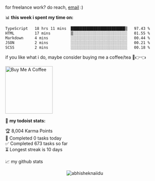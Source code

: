 for freelance work? do reach, [email](mailto:abhishknads.work@gmail.com) :)

📊 **this week i spent my time on:**
<!--START_SECTION:waka-->

```txt
TypeScript   18 hrs 11 mins  ████████████████████████▒   97.43 %
HTML         17 mins         ▒░░░░░░░░░░░░░░░░░░░░░░░░   01.55 %
Markdown     4 mins          ░░░░░░░░░░░░░░░░░░░░░░░░░   00.44 %
JSON         2 mins          ░░░░░░░░░░░░░░░░░░░░░░░░░   00.21 %
SCSS         2 mins          ░░░░░░░░░░░░░░░░░░░░░░░░░   00.18 %
```

<!--END_SECTION:waka-->

if you like what i do, maybe consider buying me a coffee/tea 🥺👉👈

<a href="https://www.buymeacoffee.com/abhisheknaiidu" target="_blank"><img src="https://cdn.buymeacoffee.com/buttons/v2/default-red.png" alt="Buy Me A Coffee" width="150" ></a>

🚧 **my todoist stats:**
<!-- TODO-IST:START -->
🏆  8,004 Karma Points           
🌸  Completed 0 tasks today           
✅  Completed 673 tasks so far           
⏳  Longest streak is 10 days
<!-- TODO-IST:END -->


📈 my github stats

<p align="center"> <img src="https://github-readme-stats.vercel.app/api?username=abhisheknaiidu&show_icons=true&theme=gotham" alt="abhisheknaiidu" />




